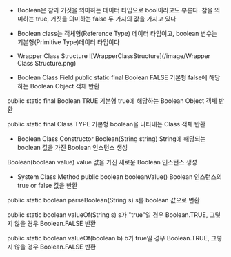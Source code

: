 - Boolean은 참과 거짓을 의미하는 데이터 타입으로 bool이라고도 부른다. 참을 의미하는 true, 거짓을 의미하는 false 두 가지의 값을 가지고 있다
- Boolean class는 객체형(Reference Type) 데이터 타입이고, boolean 변수는 기본형(Primitive Type)데이터 타입이다

- Wrapper Class Structure
![WrapperClassStructure](/image/Wrapper Class Structure.png)

- Boolean Class Field
public static final Boolean FALSE 
기본형 false에 해당하는 Boolean Object 객체 반환

public static final Boolean TRUE
기본형 true에 해당하는 Boolean Object 객체 반환

public static final Class<Boolean> TYPE
기본형 boolean을 나타내는 Class 객체 반환

- Boolean Class Constructor
Boolean(String string)
String에 해당되는 boolean 값을 가진 Boolean 인스턴스 생성

Boolean(boolean value)
value 값을 가진 새로운 Boolean 인스턴스 생성

- System Class Method
public boolean booleanValue()
Boolean 인스턴스의 true or false 값을 반환

public static boolean parseBoolean(String s)
s를 boolean 값으로 변환

public static boolean valueOf(String s)
s가 "true"일 경우 Boolean.TRUE, 그렇지 않을 경우 Boolean.FALSE 반환

public static boolean valueOf(boolean b)
b가 true일 경우 Boolean.TRUE, 그렇지 않을 경우 Boolean.FALSE 반환
